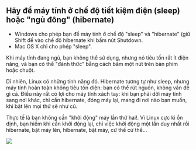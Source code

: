 <?php require("../../entete.php"); ?> <?php require("../../base.php"); ?> <?php require("../../fonctions.php"); ?>

<div id="corps">

<h2>Hãy để máy tính ở chế độ tiết kiệm điện (sleep) hoặc "ngủ đông" (hibernate)</h2>

<ul>
<li>Windows cho phép bạn để máy tính ở chế độ "sleep" và "hibernate" (giữ Shift để vào chế 
độ hibernate khi bấm nút Shutdown.</li>
<li>Mac OS X chỉ cho phép "sleep".</li>
</ul>

<p>Khi máy tính đang ngủ, bạn không thể sử dụng, nhưng nó tiêu tốn rất ít điện năng, và bạn 
có thể "đánh thức" bằng cách bấm một nút trên bàn phím hoặc chuột.</p>

<p>Dĩ nhiên, Linux có những tính năng đó. Hibernate tương tự như sleep, nhưng máy tính 
hoàn toàn không tiêu tốn điện: bạn có thể rút nguồn, không vấn đề gì cả. Điều này rất có lợi 
cho máy tính xách tay: khi bạn phải dời máy tính sang nơi khác, chỉ cần hibernate, đóng máy lại, 
mang đi nơi nào bạn muốn, khi bật lên mọi thứ sẽ như cũ.</p>

<p>Thực tế là bạn không cần "khởi động" máy lần thứ hai!. Vì Linux cực kì ổn định, bạn hiếm 
khi cần khởi động lại, chỉ việc khởi động một lần duy nhất rồi hibernate, bật máy lên, 
hibernate, bật máy, cứ thế cứ thế...</p>

<img src="Images/suspend_hibernate_thumb.png" />

</div>


